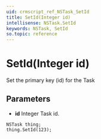 ```yaml
---
uid: crmscript_ref_NSTask_SetId
title: SetId(Integer id)
intellisense: NSTask.SetId
keywords: NSTask, SetId
so.topic: reference
---
```


# SetId(Integer id)

Set the primary key (id) for the Task

## Parameters

* **id** Integer Task id.

```crmscript
NSTask thing;
thing.SetId(123);
```

